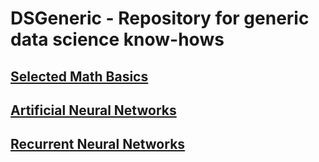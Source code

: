 # DSGeneric - Repository for generic data science know-hows

## [Selected Math Basics](Math.md)
## [Artificial Neural Networks](NeuralNetworks.md)
## [Recurrent Neural Networks](RNN.md)
